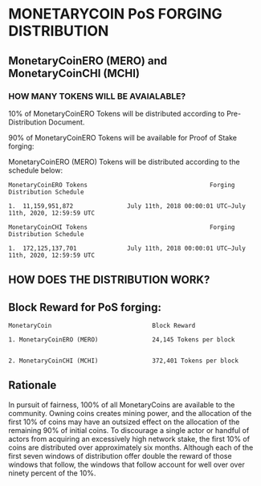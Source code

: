 # MONETARYCOIN PoS FORGING DISTRIBUTION

## MonetaryCoinERO (MERO) and MonetaryCoinCHI (MCHI)

### HOW MANY TOKENS WILL BE AVAIALABLE?

10% of MonetaryCoinERO Tokens will be distributed according to Pre-Distribution Document.

90% of MonetaryCoinERO Tokens will be available for Proof of Stake forging:

MonetaryCoinERO (MERO) Tokens will be distributed according to the schedule below:

    MonetaryCoinERO Tokens                                  Forging Distribution Schedule

    1.  11,159,951,872               July 11th, 2018 00:00:01 UTC–July 11th, 2020, 12:59:59 UTC
    
    MonetaryCoinCHI Tokens                                  Forging Distribution Schedule

    1.  172,125,137,701              July 11th, 2018 00:00:01 UTC–July 11th, 2020, 12:59:59 UTC
 
## HOW DOES THE DISTRIBUTION WORK?

## Block Reward for PoS forging:


    MonetaryCoin                            Block Reward

    1. MonetaryCoinERO (MERO)               24,145 Tokens per block
    

    2. MonetaryCoinCHI (MCHI)               372,401 Tokens per block

## Rationale 
In pursuit of fairness, 100% of all MonetaryCoins are available to the community. Owning coins creates mining power, and the allocation of the first 10% of coins may have an outsized effect on the allocation of the remaining 90% of initial coins. To discourage a single actor or handful of actors from acquiring an excessively high network stake, the first 10% of coins are distributed over approximately six months. Although each of the first seven windows of distribution offer double the reward of those windows that follow, the windows that follow account for well over over ninety percent of the 10%.
